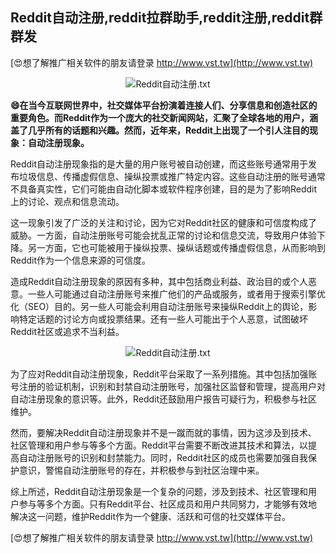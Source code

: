 ## **Reddit自动注册,reddit拉群助手,reddit注册,reddit群群发**

[😍想了解推广相关软件的朋友请登录 http://www.vst.tw](http://www.vst.tw)

 <center><img src="https://vst.tw/MP4/tuiguang/png/7.png" alt="Reddit自动注册.txt"></center>

**😄在当今互联网世界中，社交媒体平台扮演着连接人们、分享信息和创造社区的重要角色。而Reddit作为一个庞大的社交新闻网站，汇聚了全球各地的用户，涵盖了几乎所有的话题和兴趣。然而，近年来，Reddit上出现了一个引人注目的现象：自动注册现象。**

Reddit自动注册现象指的是大量的用户账号被自动创建，而这些账号通常用于发布垃圾信息、传播虚假信息、操纵投票或推广特定内容。这些自动注册的账号通常不具备真实性，它们可能由自动化脚本或软件程序创建，目的是为了影响Reddit上的讨论、观点和信息流动。

这一现象引发了广泛的关注和讨论，因为它对Reddit社区的健康和可信度构成了威胁。一方面，自动注册账号可能会扰乱正常的讨论和信息交流，导致用户体验下降。另一方面，它也可能被用于操纵投票、操纵话题或传播虚假信息，从而影响到Reddit作为一个信息来源的可信度。

造成Reddit自动注册现象的原因有多种，其中包括商业利益、政治目的或个人恶意。一些人可能通过自动注册账号来推广他们的产品或服务，或者用于搜索引擎优化（SEO）目的。另一些人可能会利用自动注册账号来操纵Reddit上的舆论，影响特定话题的讨论方向或投票结果。还有一些人可能出于个人恶意，试图破坏Reddit社区或追求不当利益。

 <center><img src="https://vst.tw/MP4/tuiguang/png/8.png" alt="Reddit自动注册.txt"></center>

为了应对Reddit自动注册现象，Reddit平台采取了一系列措施。其中包括加强账号注册的验证机制，识别和封禁自动注册账号，加强社区监督和管理，提高用户对自动注册现象的意识等。此外，Reddit还鼓励用户报告可疑行为，积极参与社区维护。

然而，要解决Reddit自动注册现象并不是一蹴而就的事情，因为这涉及到技术、社区管理和用户参与等多个方面。Reddit平台需要不断改进其技术和算法，以提高自动注册账号的识别和封禁能力。同时，Reddit社区的成员也需要加强自我保护意识，警惕自动注册账号的存在，并积极参与到社区治理中来。

综上所述，Reddit自动注册现象是一个复杂的问题，涉及到技术、社区管理和用户参与等多个方面。只有Reddit平台、社区成员和用户共同努力，才能够有效地解决这一问题，维护Reddit作为一个健康、活跃和可信的社交媒体平台。

[😍想了解推广相关软件的朋友请登录 http://www.vst.tw](http://www.vst.tw)



